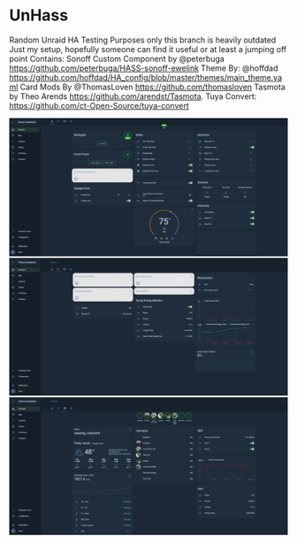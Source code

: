 # UnHass
Random Unraid HA 
Testing Purposes only this branch is heavily outdated 
Just my setup, hopefully someone can find it useful or at least a jumping off point
Contains: 
Sonoff Custom Component by
@peterbuga
https://github.com/peterbuga/HASS-sonoff-ewelink
Theme By: @hoffdad 
https://github.com/hoffdad/HA_config/blob/master/themes/main_theme.yaml
Card Mods By @ThomasLoven
https://github.com/thomasloven
Tasmota by Theo Arends
https://github.com/arendst/Tasmota.
Tuya Convert:
https://github.com/ct-Open-Source/tuya-convert

![](https://github.com/fiservedpi/UnHass/blob/master/Images/NB1.PNG)
![](https://github.com/fiservedpi/UnHass/blob/master/Images/NB2.PNG)
![](https://github.com/fiservedpi/UnHass/blob/master/Images/NB3.PNG)
